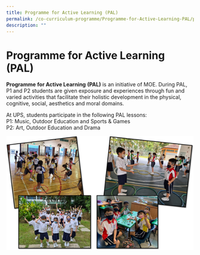 ```yaml
---
title: Programme for Active Learning (PAL)
permalink: /co-curriculum-programme/Programme-for-Active-Learning-PAL/permalink/
description: ""
---
```

Programme for Active Learning (PAL)
===================================

**Programme** **for Active Learning** **(PAL)** is an initiative of MOE. During PAL, P1 and P2 students are given exposure and experiences through fun and varied activities that facilitate their holistic development in the physical, cognitive, social, aesthetics and moral domains.

At UPS, students participate in the following PAL lessons:  
P1: Music, Outdoor Education and Sports & Games  
P2: Art, Outdoor Education and Drama

![](/images/PAL-picture-600x364.png)